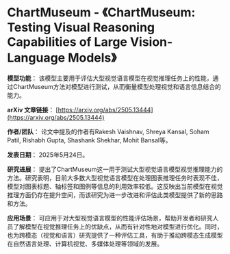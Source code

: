 # ChartMuseum - 《ChartMuseum: Testing Visual Reasoning Capabilities of Large Vision-Language Models》

**模型功能**：
该模型主要用于评估大型视觉语言模型在视觉推理任务上的性能，通过ChartMuseum方法对模型进行测试，从而衡量模型处理视觉和语言信息结合的能力。

**arXiv 文章链接**：
[https://arxiv.org/abs/2505.13444](https://arxiv.org/abs/2505.13444)

**作者/团队**：
论文中提及的作者有Rakesh Vaishnav, Shreya Kansal, Soham Patil, Rishabh Gupta, Shashank Shekhar, Mohit Bansal等。

**发表日期**：
2025年5月24日。

**研究进展**：
提出了ChartMuseum这一用于测试大型视觉语言模型视觉推理能力的方法。研究表明，目前大多数大型视觉语言模型在处理图表推理任务时表现不佳，模型对图表标题、轴标签和图例等信息的利用效率较低。这反映出当前模型在视觉推理方面仍存在提升空间，而该研究为进一步改进和评估此类模型提供了新的思路和方法。

**应用场景**：
可应用于对大型视觉语言模型的性能评估场景，帮助开发者和研究人员了解模型在视觉推理任务上的优缺点，从而有针对性地对模型进行优化。同时，也为跨模态（视觉和语言）研究提供了一种评估工具，有助于推动跨模态生成模型在自然语言处理、计算机视觉、多媒体处理等领域的发展。